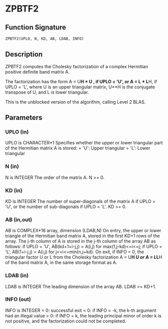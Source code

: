 # ZPBTF2

## Function Signature

```fortran
ZPBTF2(UPLO, N, KD, AB, LDAB, INFO)
```

## Description


 ZPBTF2 computes the Cholesky factorization of a complex Hermitian
 positive definite band matrix A.

 The factorization has the form
    A = U**H * U ,  if UPLO = 'U', or
    A = L  * L**H,  if UPLO = 'L',
 where U is an upper triangular matrix, U**H is the conjugate transpose
 of U, and L is lower triangular.

 This is the unblocked version of the algorithm, calling Level 2 BLAS.

## Parameters

### UPLO (in)

UPLO is CHARACTER*1 Specifies whether the upper or lower triangular part of the Hermitian matrix A is stored: = 'U': Upper triangular = 'L': Lower triangular

### N (in)

N is INTEGER The order of the matrix A. N >= 0.

### KD (in)

KD is INTEGER The number of super-diagonals of the matrix A if UPLO = 'U', or the number of sub-diagonals if UPLO = 'L'. KD >= 0.

### AB (in,out)

AB is COMPLEX*16 array, dimension (LDAB,N) On entry, the upper or lower triangle of the Hermitian band matrix A, stored in the first KD+1 rows of the array. The j-th column of A is stored in the j-th column of the array AB as follows: if UPLO = 'U', AB(kd+1+i-j,j) = A(i,j) for max(1,j-kd)<=i<=j; if UPLO = 'L', AB(1+i-j,j) = A(i,j) for j<=i<=min(n,j+kd). On exit, if INFO = 0, the triangular factor U or L from the Cholesky factorization A = U**H *U or A = L*L**H of the band matrix A, in the same storage format as A.

### LDAB (in)

LDAB is INTEGER The leading dimension of the array AB. LDAB >= KD+1.

### INFO (out)

INFO is INTEGER = 0: successful exit < 0: if INFO = -k, the k-th argument had an illegal value > 0: if INFO = k, the leading principal minor of order k is not positive, and the factorization could not be completed.

